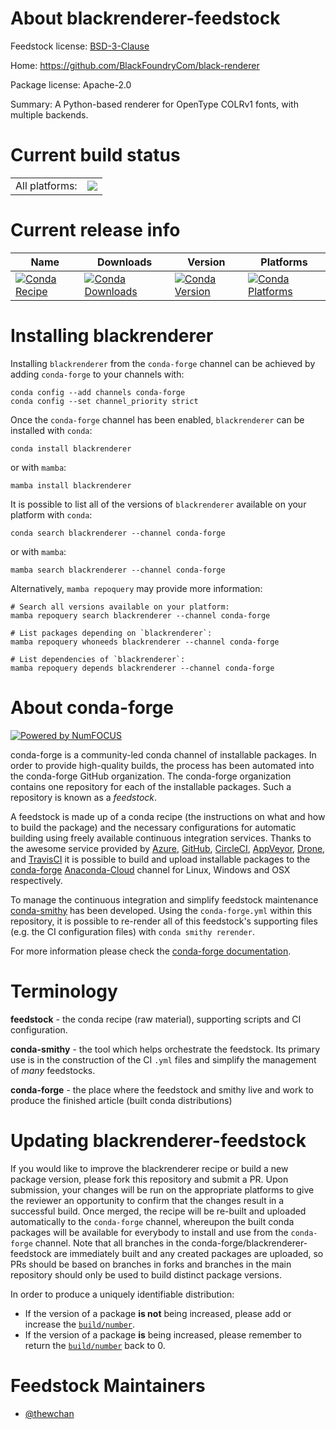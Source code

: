 About blackrenderer-feedstock
=============================

Feedstock license: [BSD-3-Clause](https://github.com/conda-forge/blackrenderer-feedstock/blob/main/LICENSE.txt)

Home: https://github.com/BlackFoundryCom/black-renderer

Package license: Apache-2.0

Summary: A Python-based renderer for OpenType COLRv1 fonts, with multiple backends.

Current build status
====================


<table><tr><td>All platforms:</td>
    <td>
      <a href="https://dev.azure.com/conda-forge/feedstock-builds/_build/latest?definitionId=19998&branchName=main">
        <img src="https://dev.azure.com/conda-forge/feedstock-builds/_apis/build/status/blackrenderer-feedstock?branchName=main">
      </a>
    </td>
  </tr>
</table>

Current release info
====================

| Name | Downloads | Version | Platforms |
| --- | --- | --- | --- |
| [![Conda Recipe](https://img.shields.io/badge/recipe-blackrenderer-green.svg)](https://anaconda.org/conda-forge/blackrenderer) | [![Conda Downloads](https://img.shields.io/conda/dn/conda-forge/blackrenderer.svg)](https://anaconda.org/conda-forge/blackrenderer) | [![Conda Version](https://img.shields.io/conda/vn/conda-forge/blackrenderer.svg)](https://anaconda.org/conda-forge/blackrenderer) | [![Conda Platforms](https://img.shields.io/conda/pn/conda-forge/blackrenderer.svg)](https://anaconda.org/conda-forge/blackrenderer) |

Installing blackrenderer
========================

Installing `blackrenderer` from the `conda-forge` channel can be achieved by adding `conda-forge` to your channels with:

```
conda config --add channels conda-forge
conda config --set channel_priority strict
```

Once the `conda-forge` channel has been enabled, `blackrenderer` can be installed with `conda`:

```
conda install blackrenderer
```

or with `mamba`:

```
mamba install blackrenderer
```

It is possible to list all of the versions of `blackrenderer` available on your platform with `conda`:

```
conda search blackrenderer --channel conda-forge
```

or with `mamba`:

```
mamba search blackrenderer --channel conda-forge
```

Alternatively, `mamba repoquery` may provide more information:

```
# Search all versions available on your platform:
mamba repoquery search blackrenderer --channel conda-forge

# List packages depending on `blackrenderer`:
mamba repoquery whoneeds blackrenderer --channel conda-forge

# List dependencies of `blackrenderer`:
mamba repoquery depends blackrenderer --channel conda-forge
```


About conda-forge
=================

[![Powered by
NumFOCUS](https://img.shields.io/badge/powered%20by-NumFOCUS-orange.svg?style=flat&colorA=E1523D&colorB=007D8A)](https://numfocus.org)

conda-forge is a community-led conda channel of installable packages.
In order to provide high-quality builds, the process has been automated into the
conda-forge GitHub organization. The conda-forge organization contains one repository
for each of the installable packages. Such a repository is known as a *feedstock*.

A feedstock is made up of a conda recipe (the instructions on what and how to build
the package) and the necessary configurations for automatic building using freely
available continuous integration services. Thanks to the awesome service provided by
[Azure](https://azure.microsoft.com/en-us/services/devops/), [GitHub](https://github.com/),
[CircleCI](https://circleci.com/), [AppVeyor](https://www.appveyor.com/),
[Drone](https://cloud.drone.io/welcome), and [TravisCI](https://travis-ci.com/)
it is possible to build and upload installable packages to the
[conda-forge](https://anaconda.org/conda-forge) [Anaconda-Cloud](https://anaconda.org/)
channel for Linux, Windows and OSX respectively.

To manage the continuous integration and simplify feedstock maintenance
[conda-smithy](https://github.com/conda-forge/conda-smithy) has been developed.
Using the ``conda-forge.yml`` within this repository, it is possible to re-render all of
this feedstock's supporting files (e.g. the CI configuration files) with ``conda smithy rerender``.

For more information please check the [conda-forge documentation](https://conda-forge.org/docs/).

Terminology
===========

**feedstock** - the conda recipe (raw material), supporting scripts and CI configuration.

**conda-smithy** - the tool which helps orchestrate the feedstock.
                   Its primary use is in the construction of the CI ``.yml`` files
                   and simplify the management of *many* feedstocks.

**conda-forge** - the place where the feedstock and smithy live and work to
                  produce the finished article (built conda distributions)


Updating blackrenderer-feedstock
================================

If you would like to improve the blackrenderer recipe or build a new
package version, please fork this repository and submit a PR. Upon submission,
your changes will be run on the appropriate platforms to give the reviewer an
opportunity to confirm that the changes result in a successful build. Once
merged, the recipe will be re-built and uploaded automatically to the
`conda-forge` channel, whereupon the built conda packages will be available for
everybody to install and use from the `conda-forge` channel.
Note that all branches in the conda-forge/blackrenderer-feedstock are
immediately built and any created packages are uploaded, so PRs should be based
on branches in forks and branches in the main repository should only be used to
build distinct package versions.

In order to produce a uniquely identifiable distribution:
 * If the version of a package **is not** being increased, please add or increase
   the [``build/number``](https://docs.conda.io/projects/conda-build/en/latest/resources/define-metadata.html#build-number-and-string).
 * If the version of a package **is** being increased, please remember to return
   the [``build/number``](https://docs.conda.io/projects/conda-build/en/latest/resources/define-metadata.html#build-number-and-string)
   back to 0.

Feedstock Maintainers
=====================

* [@thewchan](https://github.com/thewchan/)

